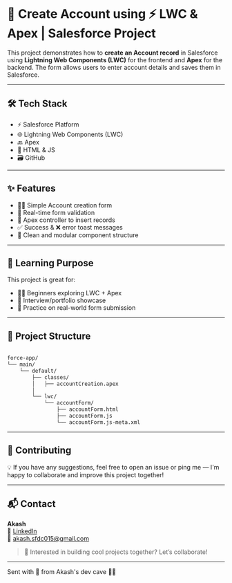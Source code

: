 # 🧾 Create Account using ⚡ LWC & Apex | Salesforce Project

This project demonstrates how to **create an Account record** in Salesforce using **Lightning Web Components (LWC)** for the frontend and **Apex** for the backend. The form allows users to enter account details and saves them in Salesforce.

---
 
## 🛠️ Tech Stack

- ⚡ Salesforce Platform     
- 🌐 Lightning Web Components (LWC)          
- 🔙 Apex  
- 🎨 HTML & JS  
- 🗃️ GitHub  
  
--- 
  
## ✨ Features   
  
- 🧑‍💼 Simple Account creation form   
- 🔄 Real-time form validation   
- 📩 Apex controller to insert records   
- ✅ Success & ❌ error toast messages  
- 🧩 Clean and modular component structure   

---

## 🧠 Learning Purpose

This project is great for:

- 🧑‍🎓 Beginners exploring LWC + Apex
- 💼 Interview/portfolio showcase  
- 🧪 Practice on real-world form submission  

---

## 📂 Project Structure

```bash

force-app/
└── main/
    └── default/
        ├── classes/
        │   ├── accountCreation.apex
        │
        └── lwc/
            └── accountForm/
                ├── accountForm.html
                ├── accountForm.js
                └── accountForm.js-meta.xml
```
---

## 🙌 Contributing

💡 If you have any suggestions, feel free to open an issue or ping me — I'm happy to collaborate and improve this project together!

---
 
## 📬 Contact

**Akash**  
🔗 [LinkedIn](https://www.linkedin.com)  
📧 akash.sfdc015@gmail.com  

> 🚀 Interested in building cool projects together? Let’s collaborate!

---

Sent with 💌 from Akash's dev cave 🧑‍💻

